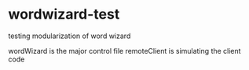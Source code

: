 # wordwizard-test
testing modularization of word wizard

wordWizard is the major control file
remoteClient is simulating the client code